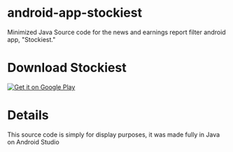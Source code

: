 # android-app-stockiest
Minimized Java Source code for the news and earnings report filter android app, "Stockiest."

# Download Stockiest
[![Get it on Google Play](play.google.com/intl/en_us/badges/images/generic/en_badge_web_generic.png)](https://play.google.com/store/apps/details?id=com.noah.stockiest)

# Details
This source code is simply for display purposes, it was made fully in Java on Android Studio
